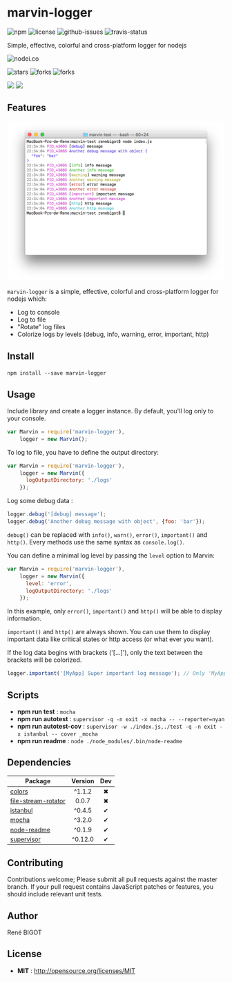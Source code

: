 # marvin-logger

![npm](https://img.shields.io/npm/v/marvin-logger.svg) ![license](https://img.shields.io/npm/l/marvin-logger.svg) ![github-issues](https://img.shields.io/github/issues/renebigot/marvin-logger.svg) ![travis-status](https://img.shields.io/travis/renebigot/marvin-logger.svg)

Simple, effective, colorful and cross-platform logger for nodejs

![nodei.co](https://nodei.co/npm/marvin-logger.png?downloads=true&downloadRank=true&stars=true)

![stars](https://img.shields.io/github/stars/renebigot/marvin-logger.svg)
![forks](https://img.shields.io/github/forks/renebigot/marvin-logger.svg)
![forks](https://img.shields.io/github/forks/renebigot/marvin-logger.svg)

![](https://david-dm.org/renebigot/marvin-logger/status.svg)
![](https://david-dm.org/renebigot/marvin-logger/dev-status.svg)

## Features

![screenshot macOS](https://raw.githubusercontent.com/renebigot/marvin-logger/master/img/mac.png)

`marvin-logger` is a simple, effective, colorful and cross-platform logger for nodejs which:

* Log to console
* Log to file
* "Rotate" log files
* Colorize logs by levels (debug, info, warning, error, important, http)


## Install

`npm install --save marvin-logger`


## Usage

Include library and create a logger instance. By default, you'll log only to your console.

```javascript
var Marvin = require('marvin-logger'),
    logger = new Marvin();
```

To log to file, you have to define the output directory:

```javascript
var Marvin = require('marvin-logger'),
    logger = new Marvin({
      logOutputDirectory: './logs'
    });
```

Log some debug data : 

```javascript
logger.debug('[debug] message');
logger.debug('Another debug message with object', {foo: 'bar'});
```

`debug()` can be replaced with `info()`, `warn()`, `error()`, `important()` and `http()`. Every methods use the same syntax as `console.log()`.

You can define a minimal log level by passing the `level` option to Marvin:

```javascript
var Marvin = require('marvin-logger'),
    logger = new Marvin({
      level: 'error',
      logOutputDirectory: './logs'
    });
```

In this example, only `error()`, `important()` and `http()` will be able to display information.

`important()` and `http()` are always shown. You can use them to display important data like critical states or http access (or what ever you want).

If the log data begins with brackets ('[...]'), only the text between the brackets will be colorized.

```javascript
logger.important('[MyApp] Super important log message'); // Only 'MyApp' will be shown in magenta  
```


## Scripts

 - **npm run test** : `mocha`
 - **npm run autotest** : `supervisor -q -n exit -x mocha -- --reporter=nyan`
 - **npm run autotest-cov** : `supervisor -w ./index.js,./test -q -n exit -x istanbul -- cover _mocha`
 - **npm run readme** : `node ./node_modules/.bin/node-readme`

## Dependencies

Package | Version | Dev
--- |:---:|:---:
[colors](https://www.npmjs.com/package/colors) | ^1.1.2 | ✖
[file-stream-rotator](https://www.npmjs.com/package/file-stream-rotator) | 0.0.7 | ✖
[istanbul](https://www.npmjs.com/package/istanbul) | ^0.4.5 | ✔
[mocha](https://www.npmjs.com/package/mocha) | ^3.2.0 | ✔
[node-readme](https://www.npmjs.com/package/node-readme) | ^0.1.9 | ✔
[supervisor](https://www.npmjs.com/package/supervisor) | ^0.12.0 | ✔


## Contributing

Contributions welcome; Please submit all pull requests against the master branch. If your pull request contains JavaScript patches or features, you should include relevant unit tests.

## Author

René BIGOT

## License

 - **MIT** : http://opensource.org/licenses/MIT
